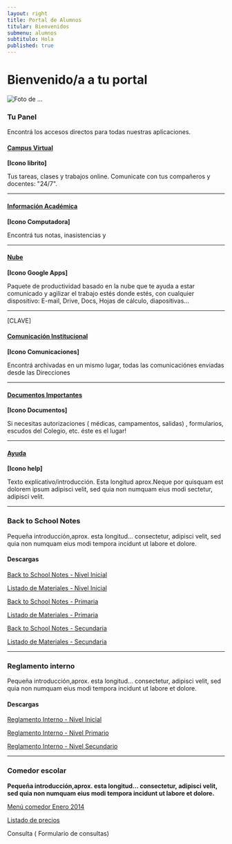 ```yaml
---
layout: right
title: Portal de Alumnos
titular: Bienvenidos
submenu: alumnos
subtitulo: Hola
published: true
---
```


# Bienvenido/a a tu portal
 
![Foto de ...](http://placeimg.com/720/300/people)



### Tu Panel

Encontrá los accesos directos para todas nuestras aplicaciones. 


#### [Campus Virtual]()
**[Icono librito]**

Tus tareas, clases y trabajos online. Comunicate con tus compañeros y docentes: "24/7".

---

#### [Información Académica]()
**[Icono Computadora]**

Encontrá tus notas, inasistencias y 

---

#### [Nube]()
**[Icono Google Apps]**

Paquete de productividad basado en la nube que te ayuda a estar comunicado y agilizar el trabajo estés donde estés, con cualquier dispositivo: E-mail, Drive, Docs, Hojas de cálculo, diapositivas...

---
[CLAVE]
#### [Comunicación Institucional]()
**[Icono Comunicaciones]**

Encontrá archivadas en un mismo lugar, todas las comunicaciónes enviadas desde las Direcciones  

---

#### [Documentos Importantes]()
**[Icono Documentos]**

Si necesitas autorizaciones ( médicas, campamentos, salidas) , formularios, escudos del Colegio, etc. éste es el lugar!

---


#### [Ayuda]()
**[Icono help]**

Texto explicativo/introducción. Esta longitud aprox.Neque por quisquam est dolorem ipsum adipisci velit, sed quia non numquam eius modi sectetur, adipisci velit.

---


### Back to School Notes

Pequeña introducción,aprox. esta longitud… consectetur, adipisci velit, sed quia non numquam eius modi tempora incidunt ut labore et dolore.

#### Descargas

[Back to School Notes - Nivel Inicial]() 

[Listado de Materiales - Nivel Inicial]() 

[Back to School Notes - Primaria]()

[Listado de Materiales - Primaria]() 

[Back to School Notes - Secundaria]()

[Listado de Materiales - Secundaria]() 

---

### Reglamento interno

Pequeña introducción,aprox. esta longitud… consectetur, adipisci velit, sed quia non numquam eius modi tempora incidunt ut labore et dolore.

#### Descargas

[Reglamento Interno - Nivel Inicial]() 

[Reglamento Interno - Nivel Primario]() 

[Reglamento Interno - Nivel Secundario]()


---


### Comedor escolar

**Pequeña introducción,aprox. esta longitud… consectetur, adipisci velit, sed quia non numquam eius modi tempora incidunt ut labore et dolore.**

[Menú comedor Enero 2014]()

[Listado de precios]()

Consulta ( Formulario de consultas)